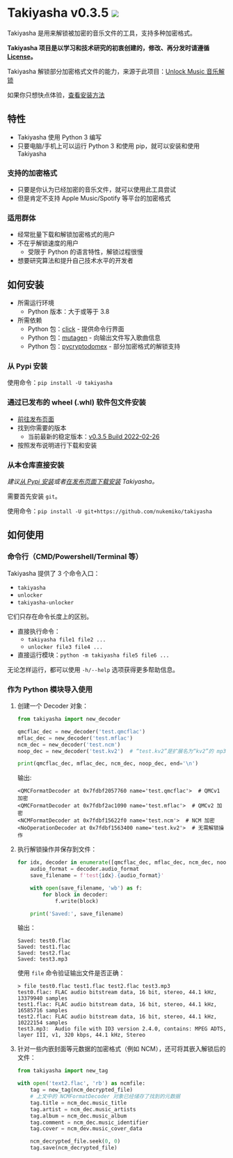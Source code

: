 # Takiyasha v0.3.5 ![](https://img.shields.io/badge/python-3.8+-green)

Takiyasha 是用来解锁被加密的音乐文件的工具，支持多种加密格式。

**Takiyasha 项目是以学习和技术研究的初衷创建的，修改、再分发时请遵循 [License](https://github.com/nukemiko/takiyasha/blob/master/LICENSE)。**

Takiyasha 解锁部分加密格式文件的能力，来源于此项目：[Unlock Music 音乐解锁](https://github.com/unlock-music/unlock-music)

如果你只想快点体验，[查看安装方法](#how_to_install)

## 特性

- Takiyasha 使用 Python 3 编写
- 只要电脑/手机上可以运行 Python 3 和使用 pip，就可以安装和使用 Takiyasha

### 支持的加密格式

- 只要是你认为已经加密的音乐文件，就可以使用此工具尝试
- 但是肯定不支持 Apple Music/Spotify 等平台的加密格式

### 适用群体

- 经常批量下载和解锁加密格式的用户
- 不在乎解锁速度的用户
    - 受限于 Python 的语言特性，解锁过程很慢
- 想要研究算法和提升自己技术水平的开发者

## <span id="how_to_install">如何安装</span>

- 所需运行环境
    - Python 版本：大于或等于 3.8
- 所需依赖
    - Python 包：[click](https://pypi.org/project/click/) - 提供命令行界面
    - Python 包：[mutagen](https://pypi.org/project/mutagen/) - 向输出文件写入歌曲信息
    - Python 包：[pycryptodomex](https://pypi.org/project/pycryptodomex/) - 部分加密格式的解锁支持

### <span id="from_pypi">从 Pypi 安装</span>

使用命令：`pip install -U takiyasha`

### <span id="from_release">通过已发布的 wheel (.whl) 软件包文件安装</span>

- [前往发布页面](https://github.com/nukemiko/takiyasha/releases)
- 找到你需要的版本
    - 当前最新的稳定版本：[v0.3.5 Build 2022-02-26](https://github.com/nukemiko/takiyasha/releases/tag/v0.3.5)
- 按照发布说明进行下载和安装

### 从本仓库直接安装

*建议[从 Pypi 安装](#from_pypi)或者[在发布页面下载安装](#from_release) Takiyasha。*

需要首先安装 `git`。

使用命令：`pip install -U git+https://github.com/nukemiko/takiyasha`

## 如何使用

### 命令行（CMD/Powershell/Terminal 等）

Takiyasha 提供了 3 个命令入口：
- `takiyasha`
- `unlocker`
- `takiyasha-unlocker`

它们只存在命令长度上的区别。

- 直接执行命令：
    - `takiyasha file1 file2 ...`
    - `unlocker file3 file4 ...`
- 直接运行模块：`python -m takiyasha file5 file6 ...`

无论怎样运行，都可以使用 `-h/--help` 选项获得更多帮助信息。

### 作为 Python 模块导入使用

1. 创建一个 Decoder 对象：

    ```python
    from takiyasha import new_decoder

    qmcflac_dec = new_decoder('test.qmcflac')
    mflac_dec = new_decoder('test.mflac')
    ncm_dec = new_decoder('test.ncm')
    noop_dec = new_decoder('test.kv2')  # “test.kv2”是扩展名为“kv2”的 mp3 文件

    print(qmcflac_dec, mflac_dec, ncm_dec, noop_dec, end='\n')
    ```

    输出:

    ```text
    <QMCFormatDecoder at 0x7fdbf2057760 name='test.qmcflac'>  # QMCv1 加密
    <QMCFormatDecoder at 0x7fdbf2ac1090 name='test.mflac'>  # QMCv2 加密
    <NCMFormatDecoder at 0x7fdbf15622f0 name='test.ncm'>  # NCM 加密
    <NoOperationDecoder at 0x7fdbf1563400 name='test.kv2'>  # 无需解锁操作
    ```

2. 执行解锁操作并保存到文件：

    ```python
    for idx, decoder in enumerate([qmcflac_dec, mflac_dec, ncm_dec, noop_dec]):
        audio_format = decoder.audio_format
        save_filename = f'test{idx}.{audio_format}'

        with open(save_filename, 'wb') as f:
            for block in decoder:
                f.write(block)

        print('Saved:', save_filename)
    ```

    输出：

    ```text
    Saved: test0.flac
    Saved: test1.flac
    Saved: test2.flac
    Saved: test3.mp3
    ```

    使用 `file` 命令验证输出文件是否正确：

    ```text
    > file test0.flac test1.flac test2.flac test3.mp3
    test0.flac: FLAC audio bitstream data, 16 bit, stereo, 44.1 kHz, 13379940 samples
    test1.flac: FLAC audio bitstream data, 16 bit, stereo, 44.1 kHz, 16585716 samples
    test2.flac: FLAC audio bitstream data, 16 bit, stereo, 44.1 kHz, 10222154 samples
    test3.mp3:  Audio file with ID3 version 2.4.0, contains: MPEG ADTS, layer III, v1, 320 kbps, 44.1 kHz, Stereo
    ```

3. 针对一些内嵌封面等元数据的加密格式（例如 NCM），还可将其嵌入解锁后的文件：

    ```python
    from takiyasha import new_tag

    with open('text2.flac', 'rb') as ncmfile:
        tag = new_tag(ncm_decrypted_file)
        # 上文中的 NCMFormatDecoder 对象已经储存了找到的元数据
        tag.title = ncm_dec.music_title
        tag.artist = ncm_dec.music_artists
        tag.album = ncm_dec.music_album
        tag.comment = ncm_dec.music_identifier
        tag.cover = ncm_dev.music_cover_data

        ncm_decrypted_file.seek(0, 0)
        tag.save(ncm_decrypted_file)
    ```
